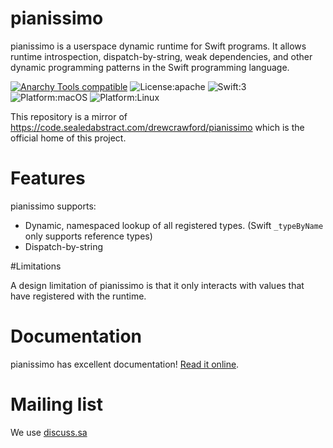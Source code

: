 # pianissimo

pianissimo is a userspace dynamic runtime for Swift programs.  It allows runtime introspection, dispatch-by-string, weak dependencies, and other dynamic programming patterns in the Swift programming language.

[![Anarchy Tools compatible](https://img.shields.io/badge/Anarchy%20Tools-compatible-4BC51D.svg?style=flat)](http://anarchytools.org) ![License:apache](https://img.shields.io/hexpm/l/plug.svg) ![Swift:3](https://img.shields.io/badge/Swift-3-blue.svg) ![Platform:macOS](https://img.shields.io/badge/Platform-macOS-red.svg) ![Platform:Linux](https://img.shields.io/badge/Platform-Linux-red.svg)

This repository is a mirror of https://code.sealedabstract.com/drewcrawford/pianissimo which is the official home of this project.

# Features

pianissimo supports:

* Dynamic, namespaced lookup of all registered types.  (Swift `_typeByName` only supports reference types)
* Dispatch-by-string

#Limitations

A design limitation of pianissimo is that it only interacts with values that have registered with the runtime.


# Documentation

pianissimo has excellent documentation!  [Read it online](http://pianissimo-docs.sealedabstract.com).

# Mailing list

We use [discuss.sa](http://discuss.sealedabstract.com/c/code-sa/pianissimo)
